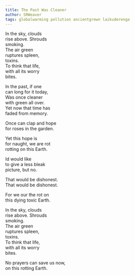 ```yaml
---
title: The Past Was Cleaner
author: SRWeaver
tags: globalwarming pollution ancientgrewn laikuderenga
---
```

In the sky, clouds<br />
rise above. Shrouds<br />
smoking.<br />
The air green<br />
ruptures spleen,<br />
toxins.<br />
To think that life,<br />
with all its worry<br />
bites.<br />

In the past, if one<br />
can long for it today,<br />
Was once cleaner<br />
with green all over.<br />
Yet now that time has<br />
faded from memory.<br />

Once can clap and hope<br />
for roses in the garden.<br />

Yet this hope is<br />
for naught, we are rot<br />
rotting on this Earth.<br />

Id would like<br />
to give a less bleak<br />
picture, but no.<br />

That would be dishonest.<br />
That would be dishonest.<br />

For we our the rot on<br />
this dying toxic Earth.<br />

In the sky, clouds<br />
rise above. Shrouds<br />
smoking.<br />
The air green<br />
ruptures spleen,<br />
toxins.<br />
To think that life,<br />
with all its worry<br />
bites.<br />

No prayers can save us now,<br />
on this rotting Earth.<br />
